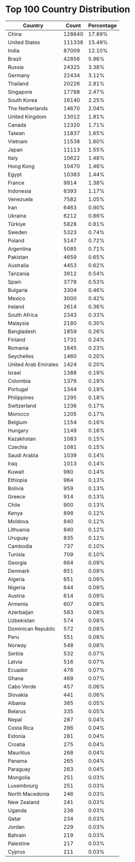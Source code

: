 # Top 100 Country Distribution
| Country | Count | Percentage |
|----|----|----|
| China | 128640 | 17.89% |
| United States | 111338 | 15.49% |
| India | 87009 | 12.10% |
| Brazil | 42856 | 5.96% |
| Russia | 24325 | 3.38% |
| Germany | 22434 | 3.12% |
| Thailand | 20226 | 2.81% |
| Singapore | 17788 | 2.47% |
| South Korea | 16140 | 2.25% |
| The Netherlands | 14670 | 2.04% |
| United Kingdom | 13012 | 1.81% |
| Canada | 12320 | 1.71% |
| Taiwan | 11837 | 1.65% |
| Vietnam | 11538 | 1.60% |
| Japan | 11113 | 1.55% |
| Italy | 10622 | 1.48% |
| Hong Kong | 10470 | 1.46% |
| Egypt | 10383 | 1.44% |
| France | 9914 | 1.38% |
| Indonesia | 8393 | 1.17% |
| Venezuela | 7582 | 1.05% |
| Iran | 6463 | 0.90% |
| Ukraine | 6212 | 0.86% |
| Türkiye | 5828 | 0.81% |
| Sweden | 5323 | 0.74% |
| Poland | 5147 | 0.72% |
| Argentina | 5085 | 0.71% |
| Pakistan | 4659 | 0.65% |
| Australia | 4453 | 0.62% |
| Tanzania | 3912 | 0.54% |
| Spain | 3778 | 0.53% |
| Bulgaria | 3304 | 0.46% |
| Mexico | 3000 | 0.42% |
| Ireland | 2614 | 0.36% |
| South Africa | 2343 | 0.33% |
| Malaysia | 2180 | 0.30% |
| Bangladesh | 1859 | 0.26% |
| Finland | 1731 | 0.24% |
| Romania | 1645 | 0.23% |
| Seychelles | 1460 | 0.20% |
| United Arab Emirates | 1424 | 0.20% |
| Israel | 1388 | 0.19% |
| Colombia | 1376 | 0.19% |
| Portugal | 1344 | 0.19% |
| Philippines | 1295 | 0.18% |
| Switzerland | 1236 | 0.17% |
| Morocco | 1205 | 0.17% |
| Belgium | 1154 | 0.16% |
| Hungary | 1149 | 0.16% |
| Kazakhstan | 1083 | 0.15% |
| Czechia | 1081 | 0.15% |
| Saudi Arabia | 1039 | 0.14% |
| Iraq | 1013 | 0.14% |
| Kuwait | 980 | 0.14% |
| Ethiopia | 964 | 0.13% |
| Bolivia | 959 | 0.13% |
| Greece | 914 | 0.13% |
| Chile | 900 | 0.13% |
| Kenya | 898 | 0.12% |
| Moldova | 840 | 0.12% |
| Lithuania | 840 | 0.12% |
| Uruguay | 835 | 0.12% |
| Cambodia | 737 | 0.10% |
| Tunisia | 709 | 0.10% |
| Georgia | 664 | 0.09% |
| Denmark | 651 | 0.09% |
| Algeria | 651 | 0.09% |
| Nigeria | 644 | 0.09% |
| Austria | 614 | 0.09% |
| Armenia | 607 | 0.08% |
| Azerbaijan | 583 | 0.08% |
| Uzbekistan | 574 | 0.08% |
| Dominican Republic | 572 | 0.08% |
| Peru | 551 | 0.08% |
| Norway | 548 | 0.08% |
| Serbia | 532 | 0.07% |
| Latvia | 516 | 0.07% |
| Ecuador | 476 | 0.07% |
| Ghana | 469 | 0.07% |
| Cabo Verde | 457 | 0.06% |
| Slovakia | 441 | 0.06% |
| Albania | 385 | 0.05% |
| Belarus | 335 | 0.05% |
| Nepal | 287 | 0.04% |
| Costa Rica | 286 | 0.04% |
| Estonia | 281 | 0.04% |
| Croatia | 275 | 0.04% |
| Mauritius | 268 | 0.04% |
| Panama | 265 | 0.04% |
| Paraguay | 263 | 0.04% |
| Mongolia | 251 | 0.03% |
| Luxembourg | 251 | 0.03% |
| North Macedonia | 246 | 0.03% |
| New Zealand | 241 | 0.03% |
| Uganda | 238 | 0.03% |
| Qatar | 234 | 0.03% |
| Jordan | 229 | 0.03% |
| Bahrain | 219 | 0.03% |
| Palestine | 217 | 0.03% |
| Cyprus | 211 | 0.03% |
